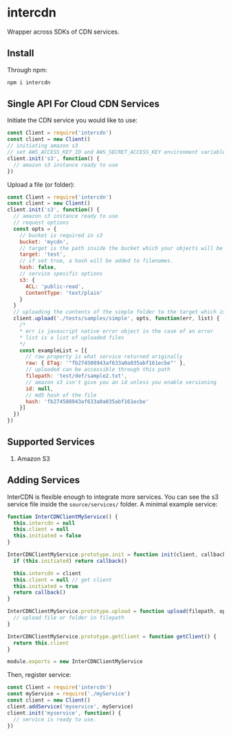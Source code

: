# intercdn
Wrapper across SDKs of CDN services.

## Install
Through npm:
```sh
npm i intercdn
```

## Single API For Cloud CDN Services
Initiate the CDN service you would like to use:
```js
const Client = require('intercdn')
const client = new Client()
// initiating amazon s3
// set AWS_ACCESS_KEY_ID and AWS_SECRET_ACCESS_KEY environment variables
client.init('s3', function() {
  // amazon s3 instance ready to use
})
```
Upload a file (or folder):
```js
const Client = require('intercdn')
const client = new Client()
client.init('s3', function() {
  // amazon s3 instance ready to use
  // request options
  const opts = {
    // bucket is required in s3
    bucket: 'mycdn',
    // target is the path inside the bucket which your objects will be placed
    target: 'test',
    // if set true, a hash will be added to filenames.
    hash: false,
    // service spesific options
    s3: {
      ACL: 'public-read',
      ContentType: 'text/plain'
    }
  }
  // uploading the contents of the simple folder to the target which is test
  client.upload('./tests/samples/simple', opts, function(err, list) {
    /*
    * err is javascript native error object in the case of an error
    * list is a list of uploaded files
    */
    const exampleList = [{
      // raw property is what service returned originally
      raw: { ETag: '"fb274508943af633a0a035abf161ecbe"' },
      // uploaded can be accessible through this path
      filepath: 'test/def/sample2.txt',
      // amazon s3 isn't give you an id unless you enable versioning
      id: null,
      // md5 hash of the file
      hash: 'fb274508943af633a0a035abf161ecbe'
    }]
  })
})
```

## Supported Services
1. Amazon S3

## Adding Services
InterCDN is flexible enough to integrate more services. You can see the s3 service file inside the `source/services/` folder.
A minimal example service:
```js
function InterCDNClientMyService() {
  this.intercdn = null
  this.client = null
  this.initiated = false
}

InterCDNClientMyService.prototype.init = function init(client, callback) {
  if (this.initiated) return callback()

  this.intercdn = client
  this.client = null // get client
  this.initiated = true
  return callback()
}

InterCDNClientMyService.prototype.upload = function upload(filepath, opts, callback) {
  // upload file or folder in filepath
}

InterCDNClientMyService.prototype.getClient = function getClient() {
  return this.client
}

module.exports = new InterCDNClientMyService
```
Then, register service:
```js
const Client = require('intercdn')
const myService = require('./myService')
const client = new Client()
client.addService('myservice', myService)
client.init('myservice', function() {
  // service is ready to use.
})
```
